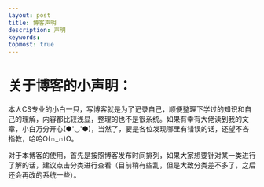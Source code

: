 ```yaml
---
layout: post
title: 博客声明
description: 声明
keywords: 
topmost: true
---
```


# 关于博客的小声明：

本人CS专业的小白一只，写博客就是为了记录自己，顺便整理下学过的知识和自己的理解，内容都比较浅显，整理的也不是很系统。如果有幸有大佬读到我的文章，小白万分开心(●'◡'●)，当然了，要是各位发现哪里有错误的话，还望不吝指教，哈哈O(∩_∩)O。

对于本博客的使用，首先是按照博客发布时间排列，如果大家想要针对某一类进行了解的话，建议点击分类进行查看（目前稍有些乱，但是大致分类差不多了，之后还会再改的系统一些）。
